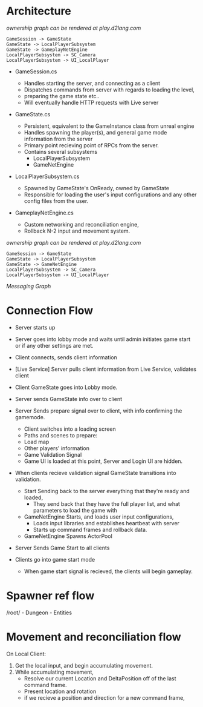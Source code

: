 
# Architecture

*ownership graph can be rendered at play.d2lang.com*
```
GameSession -> GameState
GameState -> LocalPlayerSubsystem
GameState -> GameplayNetEngine
LocalPlayerSubsystem -> SC_Camera
LocalPlayerSubsystem -> UI_LocalPlayer
```

- GameSession.cs
    - Handles starting the server, and connecting as a client
    - Dispatches commands from server with regards to loading the level, 
    - preparing the game state etc..
    - Will eventually handle HTTP requests with Live server

- GameState.cs
    - Persistent, equivalent to the GameInstance class from unreal engine
    - Handles spawning the player(s), and general game mode information from the server
    - Primary point recieving point of RPCs from the server.
    - Contains several subsystems
        - LocalPlayerSubsystem
        - GameNetEngine

- LocalPlayerSubsystem.cs
    - Spawned by GameState's OnReady, owned by GameState
    - Responsible for loading the user's input configurations and any other config files
    from the user.

- GameplayNetEngine.cs
    - Custom networking and reconciliation engine,
    - Rollback N-2 input and movement system.

*ownership graph can be rendered at play.d2lang.com*
```
GameSession -> GameState
GameState -> LocalPlayerSubsystem
GameState -> GameNetEngine
LocalPlayerSubsystem -> SC_Camera
LocalPlayerSubsystem -> UI_LocalPlayer
```

*Messaging Graph*



# Connection Flow

- Server starts up
- Server goes into lobby mode and waits until admin initiates game start or if any other settings are met.

- Client connects, sends client information
- [Live Service] Server pulls client information from Live Service, validates client
- Client GameState goes into Lobby mode.
- Server sends GameState info over to client

- Server Sends prepare signal over to client, with info confirming the gamemode.
    - Client switches into a loading screen
    - Paths and scenes to prepare:
    - Load map
    - Other players' information
    - Game Validation Signal
    - Game UI is loaded at this point, Server and Login UI are hidden.

- When clients recieve validation signal GameState transitions into validation.
    - Start Sending back to the server everything that they're ready and loaded, 
        - They send back that they have the full player list, and what parameters to load the game with
    - GameNetEngine Starts, and loads user input configurations,
        - Loads input libraries and establishes heartbeat with server
        - Starts up command frames and rollback data.
    - GameNetEngine Spawns ActorPool
- Server Sends Game Start to all clients
- Clients go into game start mode
    - When game start signal is recieved, the clients will begin gameplay.


# Spawner ref flow

/root/
    - Dungeon<GameLevel>
        - Entities



# Movement and reconciliation flow

On Local Client:

1. Get the local input, and begin accumulating movement.
2. While accumulating movement,
    - Resolve our current Location and DeltaPosition off of the last command frame.
    - Present location and rotation
    - if we recieve a position and direction for a new command frame,
